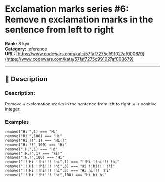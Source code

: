 # Exclamation marks series #6: Remove n exclamation marks in the sentence from left to right

**Rank:** 8 kyu  
**Category:** reference  
**URL:** [https://www.codewars.com/kata/57faf7275c991027af000679](https://www.codewars.com/kata/57faf7275c991027af000679)

---

## 📝 Description

### Description:

 Remove `n` exclamation marks in the sentence from left to right. `n` is positive integer.

### Examples

```
remove("Hi!",1) === "Hi"
remove("Hi!",100) === "Hi"
remove("Hi!!!",1) === "Hi!!"
remove("Hi!!!",100) === "Hi"
remove("!Hi",1) === "Hi"
remove("!Hi!",1) === "Hi!"
remove("!Hi!",100) === "Hi"
remove("!!!Hi !!hi!!! !hi",1) === "!!Hi !!hi!!! !hi"
remove("!!!Hi !!hi!!! !hi",3) === "Hi !!hi!!! !hi"
remove("!!!Hi !!hi!!! !hi",5) === "Hi hi!!! !hi"
remove("!!!Hi !!hi!!! !hi",100) === "Hi hi hi"
```
